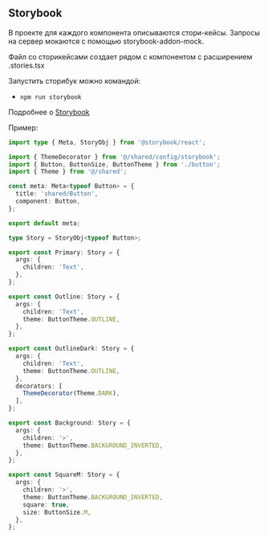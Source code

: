 ## Storybook

В проекте для каждого компонента описываются стори-кейсы.
Запросы на сервер мокаются с помощью storybook-addon-mock.

Файл со сторикейсами создает рядом с компонентом с расширением .stories.tsx

Запустить сторибук можно командой:
- `npm run storybook`

Подробнее о [Storybook](/docs/storybook.md)

Пример:

```typescript jsx
import type { Meta, StoryObj } from '@storybook/react';

import { ThemeDecorator } from '@/shared/config/storybook';
import { Button, ButtonSize, ButtonTheme } from './button';
import { Theme } from '@/shared';

const meta: Meta<typeof Button> = {
  title: 'shared/Button',
  component: Button,
};

export default meta;

type Story = StoryObj<typeof Button>;

export const Primary: Story = {
  args: {
    children: 'Text',
  },
};

export const Outline: Story = {
  args: {
    children: 'Text',
    theme: ButtonTheme.OUTLINE,
  },
};

export const OutlineDark: Story = {
  args: {
    children: 'Text',
    theme: ButtonTheme.OUTLINE,
  },
  decorators: [
    ThemeDecorator(Theme.DARK),
  ],
};

export const Background: Story = {
  args: {
    children: '>',
    theme: ButtonTheme.BACKGROUND_INVERTED,
  },
};

export const SquareM: Story = {
  args: {
    children: '>',
    theme: ButtonTheme.BACKGROUND_INVERTED,
    square: true,
    size: ButtonSize.M,
  },
};
```
